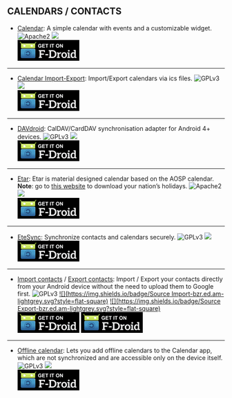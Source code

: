 <!--
    Copyright (C)  2016 PRIMOKORN.
    Permission is granted to copy, distribute and/or modify this document
    under the terms of the GNU Free Documentation License, Version 1.3
    or any later version published by the Free Software Foundation;
    with no Invariant Sections, no Front-Cover Texts, and no Back-Cover Texts.
    A copy of the license is included in the section entitled "GNU
    Free Documentation License".
-->
## CALENDARS / CONTACTS

* [Calendar](http://v.ht/LHAu): A simple calendar with events and a customizable widget.
![Apache2](https://img.shields.io/badge/License-Apache%202.0-yellowgreen.svg?style=flat-square)
[![](https://img.shields.io/badge/Source-Github-lightgrey.svg?style=flat-square)](https://github.com/SimpleMobileTools/Simple-Calendar)  
[![](Pictures/F-Droid.png)](http://v.ht/LHAu)

***

* [Calendar Import-Export](http://v.ht/sRMe): Import/Export calendars via ics files.
![GPLv3](https://img.shields.io/badge/License-GPLv3-brightgreen.svg?style=flat-square)
[![](https://img.shields.io/badge/Source-Github-lightgrey.svg?style=flat-square)](https://github.com/SufficientlySecure/calendar-import-export)  
[![](Pictures/F-Droid.png)](http://v.ht/sRMe)

***

* [DAVdroid](http://v.ht/pkUE): CalDAV/CardDAV synchronisation adapter for Android 4+ devices.
![GPLv3](https://img.shields.io/badge/License-GPLv3-brightgreen.svg?style=flat-square)
[![](https://img.shields.io/badge/Source-davdroid-lightgrey.svg?style=flat-square)](https://davdroid.bitfire.at/source/)  
[![](Pictures/F-Droid.png)](http://v.ht/pkUE)

***

* [Etar](http://v.ht/IDXQ): Etar is material designed calendar based on the AOSP calendar.  
**Note**: go to [this website](https://www.mozilla.org/en-US/projects/calendar/holidays/) to download your nation’s holidays.
![Apache2](https://img.shields.io/badge/License-Apache%202.0-yellowgreen.svg?style=flat-square)
[![](https://img.shields.io/badge/Source-Github-lightgrey.svg?style=flat-square)](https://github.com/xsoh/Etar-Calendar)  
[![](Pictures/F-Droid.png)](http://v.ht/IDXQ)

***

* [EteSync](https://f-droid.org/repository/browse/?fdid=com.etesync.syncadapter): Synchronize contacts and calendars securely.
![GPLv3](https://img.shields.io/badge/License-GPLv3-brightgreen.svg?style=flat-square)
[![](https://img.shields.io/badge/Source-Github-lightgrey.svg?style=flat-square)](https://github.com/etesync/android)  
[![](Pictures/F-Droid.png)](https://f-droid.org/repository/browse/?fdid=com.etesync.syncadapter)

***

* [Import contacts](http://v.ht/zyRr) / [Export contacts](http://v.ht/I456): Import / Export your contacts directly from your Android device without the need to upload them to Google first.
![GPLv3](https://img.shields.io/badge/License-GPLv3-brightgreen.svg?style=flat-square)
[![](https://img.shields.io/badge/Source Import-bzr.ed.am-lightgrey.svg?style=flat-square)](http://bzr.ed.am/android/import-contacts)
[![](https://img.shields.io/badge/Source Export-bzr.ed.am-lightgrey.svg?style=flat-square)](http://bzr.ed.am/android/export-contacts)  
[![](Pictures/F-Droid.png)](http://v.ht/zyRr)  [![](Pictures/F-Droid.png)](http://v.ht/I456)

***

* [Offline calendar](http://v.ht/B2WP): Lets you add offline calendars to the Calendar app, which are not synchronized and are accessible only on the device itself.
![GPLv3](https://img.shields.io/badge/License-GPLv3-brightgreen.svg?style=flat-square)
[![](https://img.shields.io/badge/Source-Github-lightgrey.svg?style=flat-square)](https://github.com/SufficientlySecure/offline-calendar)  
[![](Pictures/F-Droid.png)](http://v.ht/B2WP)
